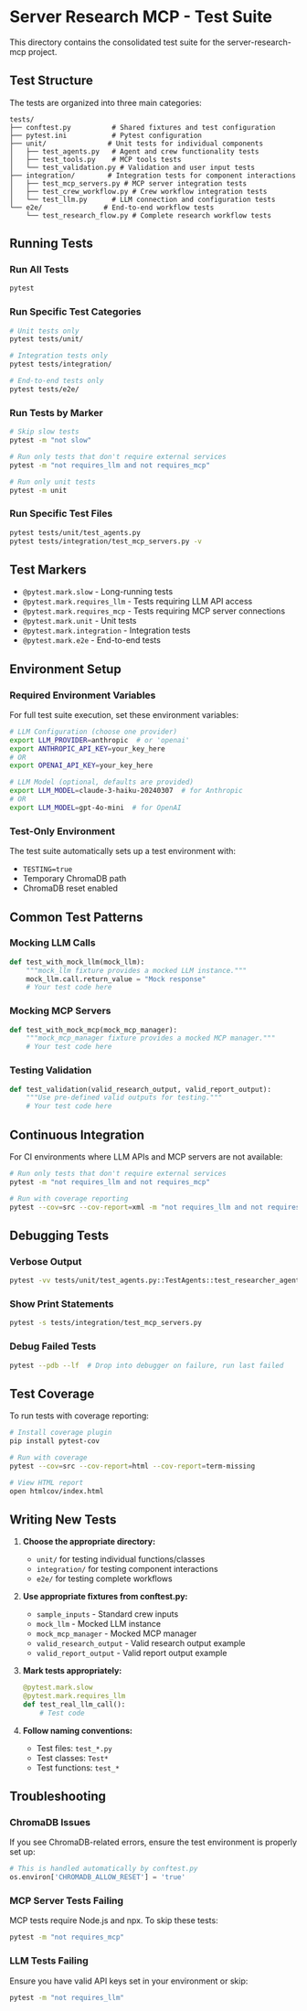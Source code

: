# Server Research MCP - Test Suite

This directory contains the consolidated test suite for the server-research-mcp project.

## Test Structure

The tests are organized into three main categories:

```
tests/
├── conftest.py          # Shared fixtures and test configuration
├── pytest.ini           # Pytest configuration
├── unit/               # Unit tests for individual components
│   ├── test_agents.py   # Agent and crew functionality tests
│   ├── test_tools.py    # MCP tools tests
│   └── test_validation.py # Validation and user input tests
├── integration/        # Integration tests for component interactions
│   ├── test_mcp_servers.py # MCP server integration tests
│   ├── test_crew_workflow.py # Crew workflow integration tests
│   └── test_llm.py      # LLM connection and configuration tests
└── e2e/               # End-to-end workflow tests
    └── test_research_flow.py # Complete research workflow tests
```

## Running Tests

### Run All Tests
```bash
pytest
```

### Run Specific Test Categories
```bash
# Unit tests only
pytest tests/unit/

# Integration tests only
pytest tests/integration/

# End-to-end tests only
pytest tests/e2e/
```

### Run Tests by Marker
```bash
# Skip slow tests
pytest -m "not slow"

# Run only tests that don't require external services
pytest -m "not requires_llm and not requires_mcp"

# Run only unit tests
pytest -m unit
```

### Run Specific Test Files
```bash
pytest tests/unit/test_agents.py
pytest tests/integration/test_mcp_servers.py -v
```

## Test Markers

- `@pytest.mark.slow` - Long-running tests
- `@pytest.mark.requires_llm` - Tests requiring LLM API access
- `@pytest.mark.requires_mcp` - Tests requiring MCP server connections
- `@pytest.mark.unit` - Unit tests
- `@pytest.mark.integration` - Integration tests
- `@pytest.mark.e2e` - End-to-end tests

## Environment Setup

### Required Environment Variables

For full test suite execution, set these environment variables:

```bash
# LLM Configuration (choose one provider)
export LLM_PROVIDER=anthropic  # or 'openai'
export ANTHROPIC_API_KEY=your_key_here
# OR
export OPENAI_API_KEY=your_key_here

# LLM Model (optional, defaults are provided)
export LLM_MODEL=claude-3-haiku-20240307  # for Anthropic
# OR
export LLM_MODEL=gpt-4o-mini  # for OpenAI
```

### Test-Only Environment

The test suite automatically sets up a test environment with:
- `TESTING=true`
- Temporary ChromaDB path
- ChromaDB reset enabled

## Common Test Patterns

### Mocking LLM Calls
```python
def test_with_mock_llm(mock_llm):
    """mock_llm fixture provides a mocked LLM instance."""
    mock_llm.call.return_value = "Mock response"
    # Your test code here
```

### Mocking MCP Servers
```python
def test_with_mock_mcp(mock_mcp_manager):
    """mock_mcp_manager fixture provides a mocked MCP manager."""
    # Your test code here
```

### Testing Validation
```python
def test_validation(valid_research_output, valid_report_output):
    """Use pre-defined valid outputs for testing."""
    # Your test code here
```

## Continuous Integration

For CI environments where LLM APIs and MCP servers are not available:

```bash
# Run only tests that don't require external services
pytest -m "not requires_llm and not requires_mcp"

# Run with coverage reporting
pytest --cov=src --cov-report=xml -m "not requires_llm and not requires_mcp"
```

## Debugging Tests

### Verbose Output
```bash
pytest -vv tests/unit/test_agents.py::TestAgents::test_researcher_agent
```

### Show Print Statements
```bash
pytest -s tests/integration/test_mcp_servers.py
```

### Debug Failed Tests
```bash
pytest --pdb --lf  # Drop into debugger on failure, run last failed
```

## Test Coverage

To run tests with coverage reporting:

```bash
# Install coverage plugin
pip install pytest-cov

# Run with coverage
pytest --cov=src --cov-report=html --cov-report=term-missing

# View HTML report
open htmlcov/index.html
```

## Writing New Tests

1. **Choose the appropriate directory:**
   - `unit/` for testing individual functions/classes
   - `integration/` for testing component interactions
   - `e2e/` for testing complete workflows

2. **Use appropriate fixtures from conftest.py:**
   - `sample_inputs` - Standard crew inputs
   - `mock_llm` - Mocked LLM instance
   - `mock_mcp_manager` - Mocked MCP manager
   - `valid_research_output` - Valid research output example
   - `valid_report_output` - Valid report output example

3. **Mark tests appropriately:**
   ```python
   @pytest.mark.slow
   @pytest.mark.requires_llm
   def test_real_llm_call():
       # Test code
   ```

4. **Follow naming conventions:**
   - Test files: `test_*.py`
   - Test classes: `Test*`
   - Test functions: `test_*`

## Troubleshooting

### ChromaDB Issues
If you see ChromaDB-related errors, ensure the test environment is properly set up:
```python
# This is handled automatically by conftest.py
os.environ['CHROMADB_ALLOW_RESET'] = 'true'
```

### MCP Server Tests Failing
MCP tests require Node.js and npx. To skip these tests:
```bash
pytest -m "not requires_mcp"
```

### LLM Tests Failing
Ensure you have valid API keys set in your environment or skip:
```bash
pytest -m "not requires_llm"
```